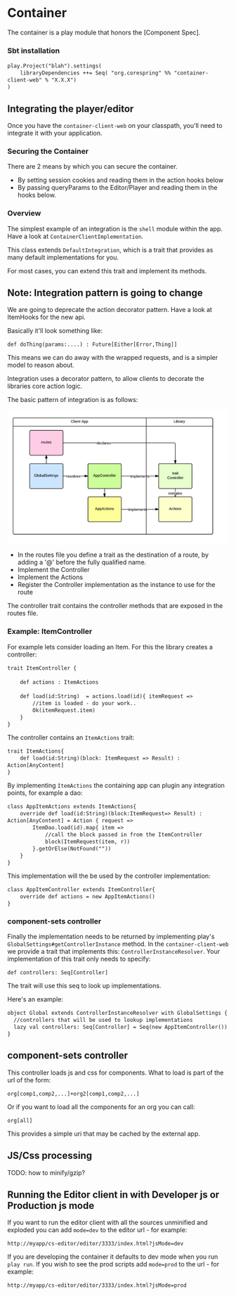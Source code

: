 # Container

The container is a play module that honors the [Component Spec].

### Sbt installation

    play.Project("blah").settings(
        libraryDependencies ++= Seq( "org.corespring" %% "container-client-web" % "X.X.X")
    )

## Integrating the player/editor

Once you have the `container-client-web` on your classpath, you'll need to integrate it with your application.

### Securing the Container

There are 2 means by which you can secure the container.

- By setting session cookies and reading them in the action hooks below
- By passing queryParams to the Editor/Player and reading them in the hooks below.

### Overview 

The simplest example of an integration is the `shell` module within the app. Have a look at `ContainerClientImplementation`.

This class extends `DefaultIntegration`, which is a trait that provides as many default implementations for you.

For most cases, you can extend this trait and implement its methods.

## Note: Integration pattern is going to change

We are going to deprecate the action decorator pattern. Have a look at ItemHooks for the new api.

Basically it'll look something like:

    def doThing(params:....) : Future[Either[Error,Thing]]


This means we can do away with the wrapped requests, and is a simpler model to reason about.


Integration uses a decorator pattern, to allow clients to decorate the libraries core action logic.

The basic pattern of integration is as follows:

![integration](../img/integration.png)

* In the routes file you define a trait as the destination of a route, by adding a '@' before the fully qualified name.
* Implement the Controller
* Implement the Actions
* Register the Controller implementation as the instance to use for the route


The controller trait contains the controller methods that are exposed in the routes file.

### Example: ItemController

For example lets consider loading an Item. For this the library creates a controller:

    trait ItemController {

        def actions : ItemActions

        def load(id:String)  = actions.load(id){ itemRequest =>
            //item is loaded - do your work..
            Ok(itemRequest.item)
        }
    }

The controller contains an `ItemActions` trait:

    trait ItemActions{
        def load(id:String)(block: ItemRequest => Result) : Action[AnyContent]
    }

By implementing `ItemActions` the containing app can plugin any integration points, for example a dao:

    class AppItemActions extends ItemActions{
        override def load(id:String)(block:ItemRequest=> Result) : Action[AnyContent] = Action { request =>
            ItemDao.load(id).map{ item =>
                //call the block passed in from the ItemController
                block(ItemRequest(item, r))
            }.getOrElse(NotFound(""))
        }
    }

This implementation will the be used by the controller implementation:

    class AppItemController extends ItemController{
        override def actions = new AppItemActions()
    }

### component-sets controller
Finally the implementation needs to be returned by implementing play's `GlobalSettings#getControllerInstance` method.
In the `container-client-web` we provide a trait that implements this: `ControllerInstanceResolver`.
Your implementation of this trait only needs to specify:

    def controllers: Seq[Controller]

The trait will use this seq to look up implementations.

Here's an example:

    object Global extends ControllerInstanceResolver with GlobalSettings {
      //controllers that will be used to lookup implementations
      lazy val controllers: Seq[Controller] = Seq(new AppItemController())
    }


## component-sets controller

This controller loads js and css for components. What to load is part of the url of the form:

    org[comp1,comp2,...]+org2[comp1,comp2,...]

Or if you want to load all the components for an org you can call:

    org[all]


This provides a simple uri that may be cached by the external app.

## JS/Css processing

TODO: how to minify/gzip?


## Running the Editor client in with Developer js or Production js mode

If you want to run the editor client with all the sources unminified and exploded you can add `mode=dev` to the editor url - for example: 

    http://myapp/cs-editor/editor/3333/index.html?jsMode=dev

If you are developing the container it defaults to dev mode when you run `play run`. If you wish to see the prod scripts add `mode=prod` to the url - for example:  

    http://myapp/cs-editor/editor/3333/index.html?jsMode=prod